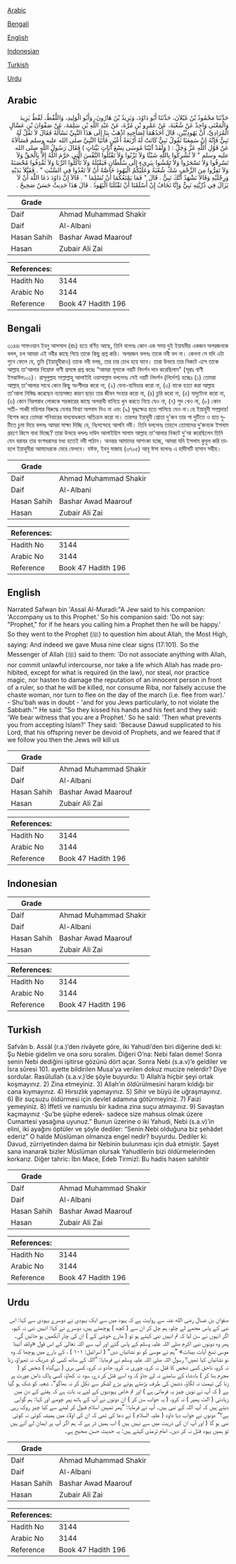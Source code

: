 [Arabic](#arabic)

[Bengali](#bengali)

[English](#english)

[Indonesian](#indonesian)

[Turkish](#turkish)

[Urdu](#urdu)

## Arabic


<div dir="rtl" lang="ar" style={{fontSize:'larger',backgroundColor:'#f8f9fa',padding:20}}>
حَدَّثَنَا مَحْمُودُ بْنُ غَيْلاَنَ، حَدَّثَنَا أَبُو دَاوُدَ، وَيَزِيدُ بْنُ هَارُونَ، وَأَبُو الْوَلِيدِ، وَاللَّفْظُ، لَفْظُ يَزِيدَ وَالْمَعْنَى وَاحِدٌ عَنْ شُعْبَةَ، عَنْ عَمْرِو بْنِ مُرَّةَ، عَنْ عَبْدِ اللَّهِ بْنِ سَلِمَةَ، عَنْ صَفْوَانَ بْنِ عَسَّالٍ الْمُرَادِيِّ، أَنَّ يَهُودِيَّيْنِ، قَالَ أَحَدُهُمَا لِصَاحِبِهِ اذْهَبْ بِنَا إِلَى هَذَا النَّبِيِّ نَسْأَلُهُ فَقَالَ لاَ تَقُلْ لَهُ نَبِيٌّ فَإِنَّهُ إِنْ سَمِعَنَا نَقُولُ نَبِيٌّ كَانَتْ لَهُ أَرْبَعَةُ أَعْيُنٍ فَأَتَيَا النَّبِيَّ صلى الله عليه وسلم فَسَأَلاَهُ عَنْ قَوْلِ اللَّهِ عَزَّ وَجَلَّ ‏:‏ ‏(‏ وَلَقَدْ آتَيْنَا مُوسَى تِسْعَ آيَاتٍ بَيِّنَاتٍ ‏)‏ فَقَالَ رَسُولُ اللَّهِ صلى الله عليه وسلم ‏"‏ لاَ تُشْرِكُوا بِاللَّهِ شَيْئًا وَلاَ تَزْنُوا وَلاَ تَقْتُلُوا النَّفْسَ الَّتِي حَرَّمَ اللَّهُ إِلاَّ بِالْحَقِّ وَلاَ تَسْرِقُوا وَلاَ تَسْحَرُوا وَلاَ تَمْشُوا بِبَرِيءٍ إِلَى سُلْطَانٍ فَيَقْتُلَهُ وَلاَ تَأْكُلُوا الرِّبَا وَلاَ تَقْذِفُوا مُحْصَنَةً وَلاَ تَفِرُّوا مِنَ الزَّحْفِ شَكَّ شُعْبَةُ وَعَلَيْكُمُ الْيَهُودَ خَاصَّةً أَنْ لاَ تَعْدُوا فِي السَّبْتِ ‏"‏ ‏.‏ فَقَبَّلاَ يَدَيْهِ وَرِجْلَيْهِ وَقَالاَ نَشْهَدُ أَنَّكَ نَبِيٌّ ‏.‏ قَالَ ‏"‏ فَمَا يَمْنَعُكُمَا أَنْ تُسْلِمَا ‏"‏ ‏.‏ قَالاَ إِنَّ دَاوُدَ دَعَا اللَّهَ أَنْ لاَ يَزَالَ فِي ذُرِّيَّتِهِ نَبِيٌّ وَإِنَّا نَخَافُ إِنْ أَسْلَمْنَا أَنْ تَقْتُلَنَا الْيَهُودُ ‏.‏ قَالَ هَذَا حَدِيثٌ حَسَنٌ صَحِيحٌ ‏.‏
</div>
<div style={{backgroundColor:'#f8f9fa',padding:20, marginBottom: 10}}><table> <thead> <tr> <th>Grade</th> <th></th> </tr> </thead> <tbody> <tr><td>Daif</td><td>Ahmad Muhammad Shakir</td></tr><tr><td>Daif</td><td>Al-Albani</td></tr><tr><td>Hasan Sahih</td><td>Bashar Awad Maarouf</td></tr><tr><td>Hasan</td><td>Zubair Ali Zai</td></tr></tbody></table><table> <thead> <tr> <th>References:</th> <th></th> </tr> </thead> <tbody><tr><td>Hadith No</td><td>3144</td></tr><tr><td>Arabic No</td><td>3144</td></tr><tr><td>Reference</td><td>Book 47 Hadith 196</td></tr></tbody></table></div>

## Bengali


<div dir="ltr" lang="bn" style={{fontSize:'larger',backgroundColor:'#f8f9fa',padding:20}}>
৩১৪৪৷ সাফওয়ান ইবনু আসসাল (রাঃ) হতে বর্ণিত আছে, তিনি বলেনঃ কোন এক সময় দুই ইয়াহদীর একজন অপরজনকে বলল, চল আমরা এই নবীর কাছে গিয়ে তাকে কিছু প্রশ্ন করি। অপরজন বললঃ তাকে নবী বল না। কেননা সে যদি এটা শুনে ফেলে যে, তুমি (ইয়াহুদীরাও) তাকে নবী বলছ, তার চার চোখ হয়ে যাবে। তারা উভয়ে তার নিকটে এসে তাকে আল্লাহ তা'আলার নিম্নোক্ত বাণী প্রসঙ্গে প্রশ্ন করেঃ “আমরা মূসাকে নয়টি নিদর্শন দান করেছিলাম" (সূরাঃ বাণী ইসরাঈল১০১)। রাসূলুল্লাহ সাল্লাল্লাহু আলাইহি ওয়াসাল্লাম বললেনঃ সেই নয়টি নিদর্শন (নির্দেশ) হচ্ছেঃ (১) তোমরা আল্লাহ্ তা'আলার সাথে কোন কিছু অংশীদার করো না, (২) যেনা-ব্যভিচার করো না, (৩) যাকে হত্যা করা আল্লাহ তা'আলা নিষিদ্ধ করেছেন ন্যায়সঙ্গত কারণ ছাড়া তার জীবন সংহার করো না, (৪) চুরি করো না, (৫) যাদুটোনা করো না, (৬) কোন নিরপরাধ লোককে সরকারের কাছে অপরাধী বানিয়ে খুন করতে নিয়ে যেও না, (৭) সুদ খেও না, (৮) কোন সতী- সাধ্বী মহিলার বিরুদ্ধে যেনার মিথ্যা অপবাদ দিও না এবং (৯) যুদ্ধক্ষেত্র হতে পালিয়ে যেও না।হে ইয়াহুদী সম্প্রদায়! বিশেষ করে তোমরা শনিবারের বাধ্যবাধকতা অতিক্রম করো না। তারপর ইয়াহুদী শ্রোতা দু'জন তার পা দুটিতে ও হাত দুটিতে চুমা দিয়ে বললঃ আমরা সাক্ষ্য দিচ্ছি যে, নিঃসন্দেহে আপনি নবী। তিনি বললেনঃ তাহলে তোমাদের দু’জনকে ইসলাম গ্রহণে কিসে বাধা দিচ্ছে? তারা উভয়ে বললঃ দাউদ আলাইহিস সালাম আল্লাহ তা'আলার নিকটে দু'আ করেছিলেন তিনি যেন বরাবর তার বংশধরদের মধ্য হতেই নবী পাঠান। অনন্তর আমাদের আশংকা হচ্ছে, আমরা যদি ইসলাম কুবুল করি তাহলে ইয়াহুদীরা আমাদেরকে মেরে ফেলবে। যঈফ, ইবনু মাজাহ (৩৭০৫) আবূ ঈসা বলেনঃ এ হাদীসটি হাসান সহীহ।
</div>
<div style={{backgroundColor:'#f8f9fa',padding:20, marginBottom: 10}}><table> <thead> <tr> <th>Grade</th> <th></th> </tr> </thead> <tbody> <tr><td>Daif</td><td>Ahmad Muhammad Shakir</td></tr><tr><td>Daif</td><td>Al-Albani</td></tr><tr><td>Hasan Sahih</td><td>Bashar Awad Maarouf</td></tr><tr><td>Hasan</td><td>Zubair Ali Zai</td></tr></tbody></table><table> <thead> <tr> <th>References:</th> <th></th> </tr> </thead> <tbody><tr><td>Hadith No</td><td>3144</td></tr><tr><td>Arabic No</td><td>3144</td></tr><tr><td>Reference</td><td>Book 47 Hadith 196</td></tr></tbody></table></div>

## English


<div dir="ltr" lang="en" style={{fontSize:'larger',backgroundColor:'#f8f9fa',padding:20}}>
Narrated Safwan bin 'Assal Al-Muradi:"A Jew said to his companion: 'Accompany us to this Prophet.' So his companion said: 'Do not say: "Prophet," for if he hears you calling him a Prophet then he will be happy.' So they went to the Prophet (ﷺ) to question him about Allah, the Most High, saying: And indeed we gave Musa nine clear signs (17:101). So the Messenger of Allah (ﷺ) said to them: 'Do not associate anything with Allah, nor commit unlawful intercourse, nor take a life which Allah has made prohibited, except for what is required (in the law), nor steal, nor practice magic, nor hasten to damage the reputation of an innocent person in front of a ruler, so that he will be killed, nor consume Riba, nor falsely accuse the chaste woman, nor turn to flee on the day of the march (i.e. flee from war).' - Shu'bah was in doubt - 'and for you Jews particularly, to not violate the Sabbath.'" He said: "So they kissed his hands and his feet and they said: 'We bear witness that you are a Prophet.' So he said: 'Then what prevents you from accepting Islam?' They said: 'Because Dawud supplicated to his Lord, that his offspring never be devoid of Prophets, and we feared that if we follow you then the Jews will kill us
</div>
<div style={{backgroundColor:'#f8f9fa',padding:20, marginBottom: 10}}><table> <thead> <tr> <th>Grade</th> <th></th> </tr> </thead> <tbody> <tr><td>Daif</td><td>Ahmad Muhammad Shakir</td></tr><tr><td>Daif</td><td>Al-Albani</td></tr><tr><td>Hasan Sahih</td><td>Bashar Awad Maarouf</td></tr><tr><td>Hasan</td><td>Zubair Ali Zai</td></tr></tbody></table><table> <thead> <tr> <th>References:</th> <th></th> </tr> </thead> <tbody><tr><td>Hadith No</td><td>3144</td></tr><tr><td>Arabic No</td><td>3144</td></tr><tr><td>Reference</td><td>Book 47 Hadith 196</td></tr></tbody></table></div>

## Indonesian


<div dir="ltr" lang="id" style={{fontSize:'larger',backgroundColor:'#f8f9fa',padding:20}}>

</div>
<div style={{backgroundColor:'#f8f9fa',padding:20, marginBottom: 10}}><table> <thead> <tr> <th>Grade</th> <th></th> </tr> </thead> <tbody> <tr><td>Daif</td><td>Ahmad Muhammad Shakir</td></tr><tr><td>Daif</td><td>Al-Albani</td></tr><tr><td>Hasan Sahih</td><td>Bashar Awad Maarouf</td></tr><tr><td>Hasan</td><td>Zubair Ali Zai</td></tr></tbody></table><table> <thead> <tr> <th>References:</th> <th></th> </tr> </thead> <tbody><tr><td>Hadith No</td><td>3144</td></tr><tr><td>Arabic No</td><td>3144</td></tr><tr><td>Reference</td><td>Book 47 Hadith 196</td></tr></tbody></table></div>

## Turkish


<div dir="ltr" lang="tr" style={{fontSize:'larger',backgroundColor:'#f8f9fa',padding:20}}>
Safvân b. Assâl (r.a.)’den rivâyete göre, iki Yahudi’den biri diğerine dedi ki: Şu Nebie gidelim ve ona soru soralım. Diğeri O’na: Nebi falan deme! Sonra senin Nebi dediğini işitirse gözünü dört açar. Sonra Nebi (s.a.v)’e geldiler ve İsra sûresi 101. ayette bildirilen Musa’ya verilen dokuz mucize nelerdir? Diye sordular. Rasûlullah (s.a.v.)’de şöyle buyurdu: 1) Allah’a hiçbir şeyi ortak koşmayınız. 2) Zina etmeyiniz. 3) Allah’ın öldürülmesini haram kıldığı bir cana kıymayınız. 4) Hırsızlık yapmayınız. 5) Sihir ve büyü ile uğraşmayınız. 6) Bir suçsuzu öldürmesi için devlet adamına götürmeyiniz. 7) Faizi yemeyiniz. 8) İffetli ve namuslu bir kadına zina suçu atmayınız. 9) Savaştan kaçmayınız -Şu’be şüphe ederek- sadece size mahsus olmak üzere Cumartesi yasağına uyunuz.” Bunun üzerine o iki Yahudi, Nebi (s.a.v)’in elini, iki ayağını öptüler ve şöyle dediler: “Senin Nebi olduğuna biz şehâdet ederiz” O halde Müslüman olmanıza engel nedir? buyurdu. Dediler ki: Davud, zürriyetinden daima bir Nebinin bulunması için duâ etmiştir. Şayet sana inanarak bizler Müslüman olursak Yahudilerin bizi öldürmelerinden korkarız. Diğer tahric: İbn Mace, Edeb Tirmizî: Bu hadis hasen sahihtir
</div>
<div style={{backgroundColor:'#f8f9fa',padding:20, marginBottom: 10}}><table> <thead> <tr> <th>Grade</th> <th></th> </tr> </thead> <tbody> <tr><td>Daif</td><td>Ahmad Muhammad Shakir</td></tr><tr><td>Daif</td><td>Al-Albani</td></tr><tr><td>Hasan Sahih</td><td>Bashar Awad Maarouf</td></tr><tr><td>Hasan</td><td>Zubair Ali Zai</td></tr></tbody></table><table> <thead> <tr> <th>References:</th> <th></th> </tr> </thead> <tbody><tr><td>Hadith No</td><td>3144</td></tr><tr><td>Arabic No</td><td>3144</td></tr><tr><td>Reference</td><td>Book 47 Hadith 196</td></tr></tbody></table></div>

## Urdu


<div dir="rtl" lang="ur" style={{fontSize:'larger',backgroundColor:'#f8f9fa',padding:20}}>
صفوان بن عسال رضی الله عنہ سے روایت ہے کہ یہود میں سے ایک یہودی نے دوسرے یہودی سے کہا: اس نبی کے پاس مجھے لے چلو، ہم چل کر ان سے ( کچھ ) پوچھتے ہیں، دوسرے نے کہا: انہیں نبی نہ کہو، اگر انہوں نے سن لیا کہ تم انہیں نبی کہتے ہو تو ( مارے خوشی کے ) ان کی چار آنکھیں ہو جائیں گی۔ پھر وہ دونوں نبی اکرم صلی اللہ علیہ وسلم کے پاس گئے اور آپ سے اللہ تعالیٰ کے اس قول «ولقد آتينا موسى تسع آيات بينات» ”ہم نے موسیٰ کو نو نشانیاں دیں“ ( اسرائیل: ۱۰۱ ) ، کے بارے میں پوچھا کہ وہ نو نشانیاں کیا تھیں؟ رسول اللہ صلی اللہ علیہ وسلم نے فرمایا: ”اللہ کے ساتھ کسی کو شریک نہ ٹھہراؤ، زنا نہ کرو، ناحق کسی شخص کا قتل نہ کرو، چوری نہ کرو، جادو نہ کرو، کسی بری ( بےگناہ ) شخص کو ( مجرم بنا کر ) بادشاہ کے سامنے نہ لے جاؤ کہ وہ اسے قتل کر دے، سود نہ کھاؤ، کسی پاک دامن عورت پر زنا کی تہمت نہ لگاؤ، دشمن کی طرف بڑھتے ہوئے بڑے لشکر سے نکل کر نہ بھاگو“۔ شعبہ کو شک ہو گیا ہے ( کہ آپ نے نویں چیز یہ فرمائی ہے ) اور تم خاص یہودیوں کے لیے یہ بات ہے کہ ہفتے کے دن میں زیادتی ( الٹ پھیر ) نہ کرو، ( یہ جواب سن کر ) ان دونوں نے آپ کے ہاتھ پیر چومے اور کہا: ہم گواہی دیتے ہیں کہ آپ اللہ کے نبی ہیں۔ آپ نے فرمایا: ”پھر تمہیں اسلام قبول کر لینے سے کیا چیز روک رہی ہے؟“ دونوں نے جواب دیا داود ( علیہ السلام ) نے دعا کی تھی کہ ان کی اولاد میں ہمیشہ کوئی نہ کوئی نبی ہو گا ( اور آپ ان کی ذریت میں سے نہیں ہیں ) اب ہمیں ڈر ہے کہ ہم اگر آپ پر ایمان لے آتے ہیں تو ہمیں یہود قتل نہ کر دیں۔ امام ترمذی کہتے ہیں: یہ حدیث حسن صحیح ہے۔
</div>
<div style={{backgroundColor:'#f8f9fa',padding:20, marginBottom: 10}}><table> <thead> <tr> <th>Grade</th> <th></th> </tr> </thead> <tbody> <tr><td>Daif</td><td>Ahmad Muhammad Shakir</td></tr><tr><td>Daif</td><td>Al-Albani</td></tr><tr><td>Hasan Sahih</td><td>Bashar Awad Maarouf</td></tr><tr><td>Hasan</td><td>Zubair Ali Zai</td></tr></tbody></table><table> <thead> <tr> <th>References:</th> <th></th> </tr> </thead> <tbody><tr><td>Hadith No</td><td>3144</td></tr><tr><td>Arabic No</td><td>3144</td></tr><tr><td>Reference</td><td>Book 47 Hadith 196</td></tr></tbody></table></div>